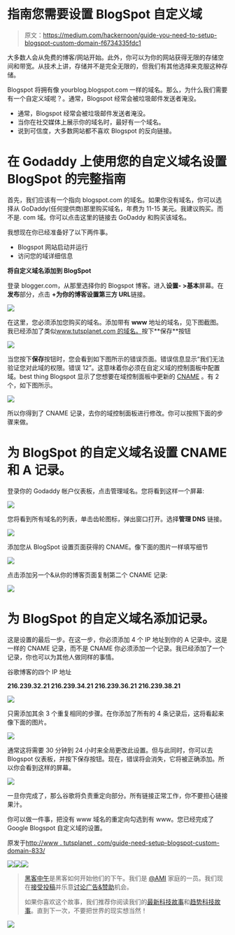 # 指南您需要设置 BlogSpot 自定义域

> 原文：<https://medium.com/hackernoon/guide-you-need-to-setup-blogspot-custom-domain-f6734335fdc1>

大多数人会从免费的博客/网站开始。此外，你可以为你的网站获得无限的存储空间和带宽。从技术上讲，存储并不是完全无限的，但我们有其他选择来克服这种存储。

Blogspot 将拥有像 yourblog.blogspot.com 一样的域名。那么，为什么我们需要有一个自定义域呢？。通常，Blogspot 经常会被垃圾邮件发送者淹没。

*   通常，Blogspot 经常会被垃圾邮件发送者淹没。
*   当你在社交媒体上展示你的域名时，最好有一个域名。
*   说到可信度，大多数网站都不喜欢 Blogspot 的反向链接。

# 在 Godaddy 上使用您的自定义域名设置 BlogSpot 的完整指南

首先，我们应该有一个指向 blogspot.com 的域名。如果你没有域名，你可以选择从 GoDaddy(任何提供商)那里购买域名，年费为 11-15 美元。我建议购买。而不是. com 域。你可以点击这里的链接去 GoDaddy 和购买该域名。

我想现在你已经准备好了以下两件事。

*   Blogspot 网站启动并运行
*   访问您的域详细信息

**将自定义域名添加到 BlogSpot**

登录 blogger.com，从那里选择你的 Blogspot 博客。进入**设置- >基本**屏幕。在**发布**部分，点击 **+为你的博客设置第三方 URL**链接。

![](img/26de7081018eb179769d51cefaab32d6.png)

在这里，您必须添加您购买的域名。添加带有 **www** 地址的域名，见下图截图。我已经添加了类似[www.tutsplanet.com 的域名。](http://www.tutsplanet.com.)按下**保存**按钮

![](img/7343b08a52b72390d81a90788301ea8f.png)

当您按下**保存**按钮时，您会看到如下图所示的错误页面。错误信息显示“我们无法验证您对此域的权限。错误 12”。这意味着你必须在自定义域的控制面板中配置域。best thing Blogspot 显示了您想要在域控制面板中更新的 [CNAME](https://hackernoon.com/tagged/cname) 。有 2 个，如下图所示。

![](img/6d4686d258ffcc82dd5145d70f8e5874.png)

所以你得到了 CNAME 记录，去你的域控制面板进行修改。你可以按照下面的步骤来做。

# 为 BlogSpot 的自定义域名设置 CNAME 和 A 记录。

登录你的 Godaddy 帐户仪表板，点击管理域名。您将看到这样一个屏幕:

![](img/ccc54b108bdf5d145d43ea54d284fc50.png)

您将看到所有域名的列表，单击齿轮图标，弹出窗口打开。选择**管理 DNS** 链接。

![](img/cc3fcf6d44a95557a73b1c7f2cec34a9.png)

添加您从 BlogSpot 设置页面获得的 CNAME。像下面的图片一样填写细节

![](img/b3d6563a73d552fd16e424f60ede6202.png)

点击添加另一个&从你的博客页面复制第二个 CNAME 记录:

![](img/312a58437bd5efbe29a23b215fe5a450.png)

# 为 BlogSpot 的自定义域名添加记录。

这是设置的最后一步。在这一步，你必须添加 4 个 IP 地址到你的 A 记录中。这是一样的 CNAME 记录，而不是 CNAME 你必须添加一个记录。我已经添加了一个记录，你也可以为其他人做同样的事情。

谷歌博客的四个 IP 地址

**216.239.32.21
216.239.34.21
216.239.36.21
216.239.38.21**

![](img/65dd60e3a378d356cca50bd2558946fa.png)

只需添加其余 3 个重复相同的步骤。在你添加了所有的 4 条记录后，这将看起来像下面的图片。

![](img/39602bfba40033ac2b454c2498bf78c5.png)

通常这将需要 30 分钟到 24 小时来全局更改此设置。但与此同时，你可以去 Blogspot 仪表板，并按下保存按钮。现在，错误将会消失，它将被正确添加。所以你会看到这样的屏幕。

![](img/363d959b38f6bf98f4e4ce531c15ebef.png)

一旦你完成了，那么谷歌将负责重定向部分。所有链接正常工作，你不要担心链接果汁。

你可以做一件事，把没有 www 域名的重定向勾选到有 www。您已经完成了 Google Blogspot 自定义域的设置。

原发于[http://www . tutsplanet . com/guide-need-setup-blogspot-custom-domain-833/](http://www.tutsplanet.com/guide-need-setup-blogspot-custom-domain-833/)

[![](img/50ef4044ecd4e250b5d50f368b775d38.png)](http://bit.ly/HackernoonFB)[![](img/979d9a46439d5aebbdcdca574e21dc81.png)](https://goo.gl/k7XYbx)[![](img/2930ba6bd2c12218fdbbf7e02c8746ff.png)](https://goo.gl/4ofytp)

> [黑客中午](http://bit.ly/Hackernoon)是黑客如何开始他们的下午。我们是 [@AMI](http://bit.ly/atAMIatAMI) 家庭的一员。我们现在[接受投稿](http://bit.ly/hackernoonsubmission)并乐意[讨论广告&赞助](mailto:partners@amipublications.com)机会。
> 
> 如果你喜欢这个故事，我们推荐你阅读我们的[最新科技故事](http://bit.ly/hackernoonlatestt)和[趋势科技故事](https://hackernoon.com/trending)。直到下一次，不要把世界的现实想当然！

![](img/be0ca55ba73a573dce11effb2ee80d56.png)